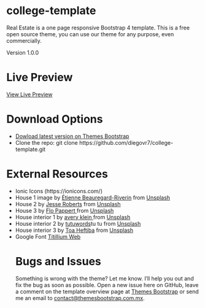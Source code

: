 # college-template
<p>Real Estate is a one page responsive Bootstrap 4 template. This is a free open source theme, you can use our theme for any purpose, even commercially.</p>

Version 1.0.0

# Live Preview
<a href="">View Live Preview</a>

# Download Options
<ul>
  <li><a href="">Dowload latest version on Themes Bootstrap</a></li>
  <li>Clone the repo: git clone https://github.com/diegovr7/college-template.git</li>
 </ul>

# External Resources
<ul>
  <li>Ionic Icons (https://ionicons.com/)</li>
  <li>House 1 image by <a href="https://unsplash.com/@sphericity">Étienne Beauregard-Riverin</a> from <a href="https://unsplash.com/">Unsplash</a></li>
  <li>House 2 by <a href="https://unsplash.com/@jesseroberts">Jesse Roberts</a> from <a href="https://unsplash.com/">Unsplash</a></li>
  <li>House 3 by <a href="https://unsplash.com/@flopt">Flo Pappert
</a> from <a href="https://unsplash.com/">Unsplash</a></li>
  <li>House interior 1 by <a href="https://unsplash.com/@averyklein">avery klein
    </a> from <a href="https://unsplash.com/">Unsplash</a></li>
  <li>House interior 2 by <a href="https://unsplash.com/@tutuwords">tutuwords</a>tu tu</a> from <a href="https://unsplash.com/">Unsplash</a></li>
  <li>House interior 3 by <a href="">Toa Heftiba</a> from <a href="https://unsplash.com/@heftiba">Unsplash</a></li>
  <li>Google Font <a href="">Titillium Web</a></li>
</li>

# Bugs and Issues
Something is wrong with the theme? Let me know. I’ll help you out and fix the bug as soon as possible. Open a new issue here on GitHub, leave a comment on the template overview page at <a href="">Themes Bootstrap</a> or send me an email to <a href="contact@themesbootstrap.com.mx">contact@themesbootstrap.com.mx</a>.

